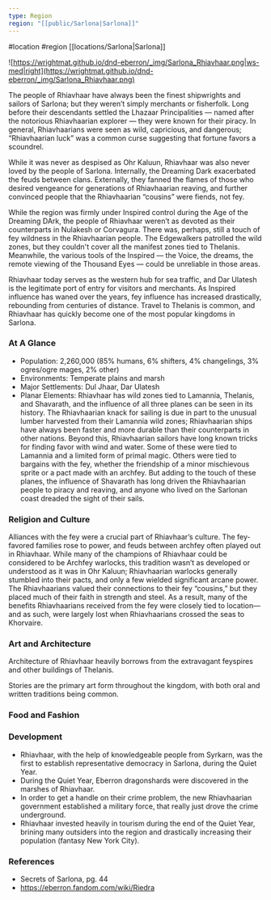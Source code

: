 ```yaml
---
type: Region
region: "[[public/Sarlona|Sarlona]]"
---
```

 #location #region [[locations/Sarlona|Sarlona]]

![https://wrightmat.github.io/dnd-eberron/_img/Sarlona_Rhiavhaar.png|ws-med|right](https://wrightmat.github.io/dnd-eberron/_img/Sarlona_Rhiavhaar.png)

The people of Rhiavhaar have always been the finest shipwrights and sailors of Sarlona; but they weren’t simply merchants or fisherfolk. Long before their descendants settled the Lhazaar Principalities — named after the notorious Rhiavhaarian explorer — they were known for their piracy. In general, Rhiavhaarians were seen as wild, capricious, and dangerous; “Rhiavhaarian luck” was a common curse suggesting that fortune favors a scoundrel.

While it was never as despised as Ohr Kaluun, Rhiavhaar was also never loved by the people of Sarlona. Internally, the Dreaming Dark exacerbated the feuds between clans. Externally, they fanned the flames of those who desired vengeance for generations of Rhiavhaarian reaving, and further convinced people that the Rhiavhaarian “cousins” were fiends, not fey.

While the region was firmly under Inspired control during the Age of the Dreaming DArk, the people of Rhiavhaar weren’t as devoted as their counterparts in Nulakesh or Corvagura. There was, perhaps, still a touch of fey wildness in the Rhiavhaarian people. The Edgewalkers patrolled the wild zones, but they couldn't cover all the manifest zones tied to Thelanis. Meanwhile, the various tools of the Inspired — the Voice, the dreams, the remote viewing of the Thousand Eyes — could be unreliable in those areas.

Rhiavhaar today serves as the western hub for sea traffic, and Dar Ulatesh is the legitimate port of entry for visitors and merchants. As Inspired influence has waned over the years, fey influence has increased drastically, rebounding from centuries of distance. Travel to Thelanis is common, and Rhiavhaar has quickly become one of the most popular kingdoms in Sarlona.

### At A Glance

* Population: 2,260,000 (85% humans, 6% shifters, 4% changelings, 3% ogres/ogre mages, 2% other)
* Environments: Temperate plains and marsh
* Major Settlements: Dul Jhaar, Dar Ulatesh
* Planar Elements: Rhiavhaar has wild zones tied to Lamannia, Thelanis, and Shavarath, and the influence of all three planes can be seen in its history. The Rhiavhaarian knack for sailing is due in part to the unusual lumber harvested from their Lamannia wild zones; Rhiavhaarian ships have always been faster and more durable than their counterparts in other nations. Beyond this, Rhiavhaarian sailors have long known tricks for finding favor with wind and water. Some of these were tied to Lamannia and a limited form of primal magic. Others were tied to bargains with the fey, whether the friendship of a minor mischievous sprite or a pact made with an archfey. But adding to the touch of these planes, the influence of Shavarath has long driven the Rhiavhaarian people to piracy and reaving, and anyone who lived on the Sarlonan coast dreaded the sight of their sails.

### Religion and Culture

Alliances with the fey were a crucial part of Rhiavhaar’s culture. The fey-favored families rose to power, and feuds between archfey often played out in Rhiavhaar. While many of the champions of Rhiavhaar could be considered to be Archfey warlocks, this tradition wasn’t as developed or understood as it was in Ohr Kaluun; Rhiavhaarian warlocks generally stumbled into their pacts, and only a few wielded significant arcane power. The Rhiavhaarians valued their connections to their fey “cousins,” but they placed much of their faith in strength and steel. As a result, many of the benefits Rhiavhaarians received from the fey were closely tied to location—and as such, were largely lost when Rhiavhaarians crossed the seas to Khorvaire.

### Art and Architecture

Architecture of Rhiavhaar heavily borrows from the extravagant feyspires and other buildings of Thelanis.

Stories are the primary art form throughout the kingdom, with both oral and written traditions being common.

### Food and Fashion



### Development

* Rhiavhaar, with the help of knowledgeable people from Syrkarn, was the first to establish representative democracy in Sarlona, during the Quiet Year.
* During the Quiet Year, Eberron dragonshards were discovered in the marshes of Rhiavhaar.
* In order to get a handle on their crime problem, the new Rhiavhaarian government established a military force, that really just drove the crime underground.
* Rhiavhaar invested heavily in tourism during the end of the Quiet Year, brining many outsiders into the region and drastically increasing their population (fantasy New York City).

### References

* Secrets of Sarlona, pg. 44
* https://eberron.fandom.com/wiki/Riedra
